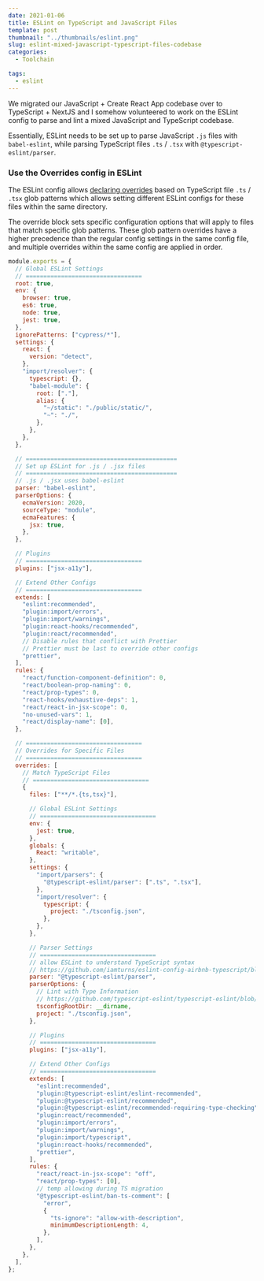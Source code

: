 ```yaml
---
date: 2021-01-06
title: ESLint on TypeScript and JavaScript Files
template: post
thumbnail: "../thumbnails/eslint.png"
slug: eslint-mixed-javascript-typescript-files-codebase
categories:
  - Toolchain

tags:
  - eslint
---
```


We migrated our JavaScript + Create React App codebase over to TypeScript + NextJS and I somehow volunteered to work on the ESLint config to parse and lint a mixed JavaScript and TypeScript codebase.

Essentially, ESLint needs to be set up to parse JavaScript `.js` files with `babel-eslint`, while parsing TypeScript files `.ts` / `.tsx` with `@typescript-eslint/parser`.

### Use the Overrides config in ESLint

The ESLint config allows <a href='https://eslint.org/docs/user-guide/configuring/configuration-files#configuration-based-on-glob-patterns' target='_blank'>declaring overrides</a> based on TypeScript file `.ts` / `.tsx` glob patterns which allows setting different ESLint configs for these files within the same directory.

The override block sets specific configuration options that will apply to files that match specific glob patterns. These glob pattern overrides have a higher precedence than the regular config settings in the same config file, and multiple overrides within the same config are applied in order.

```js
module.exports = {
  // Global ESLint Settings
  // =================================
  root: true,
  env: {
    browser: true,
    es6: true,
    node: true,
    jest: true,
  },
  ignorePatterns: ["cypress/*"],
  settings: {
    react: {
      version: "detect",
    },
    "import/resolver": {
      typescript: {},
      "babel-module": {
        root: ["."],
        alias: {
          "~/static": "./public/static/",
          "~": "./",
        },
      },
    },
  },

  // ===========================================
  // Set up ESLint for .js / .jsx files
  // ===========================================
  // .js / .jsx uses babel-eslint
  parser: "babel-eslint",
  parserOptions: {
    ecmaVersion: 2020,
    sourceType: "module",
    ecmaFeatures: {
      jsx: true,
    },
  },

  // Plugins
  // =================================
  plugins: ["jsx-a11y"],

  // Extend Other Configs
  // =================================
  extends: [
    "eslint:recommended",
    "plugin:import/errors",
    "plugin:import/warnings",
    "plugin:react-hooks/recommended",
    "plugin:react/recommended",
    // Disable rules that conflict with Prettier
    // Prettier must be last to override other configs
    "prettier",
  ],
  rules: {
    "react/function-component-definition": 0,
    "react/boolean-prop-naming": 0,
    "react/prop-types": 0,
    "react-hooks/exhaustive-deps": 1,
    "react/react-in-jsx-scope": 0,
    "no-unused-vars": 1,
    "react/display-name": [0],
  },

  // =================================
  // Overrides for Specific Files
  // =================================
  overrides: [
    // Match TypeScript Files
    // =================================
    {
      files: ["**/*.{ts,tsx}"],

      // Global ESLint Settings
      // =================================
      env: {
        jest: true,
      },
      globals: {
        React: "writable",
      },
      settings: {
        "import/parsers": {
          "@typescript-eslint/parser": [".ts", ".tsx"],
        },
        "import/resolver": {
          typescript: {
            project: "./tsconfig.json",
          },
        },
      },

      // Parser Settings
      // =================================
      // allow ESLint to understand TypeScript syntax
      // https://github.com/iamturns/eslint-config-airbnb-typescript/blob/master/lib/shared.js#L10
      parser: "@typescript-eslint/parser",
      parserOptions: {
        // Lint with Type Information
        // https://github.com/typescript-eslint/typescript-eslint/blob/master/docs/getting-started/linting/TYPED_LINTING.md
        tsconfigRootDir: __dirname,
        project: "./tsconfig.json",
      },

      // Plugins
      // =================================
      plugins: ["jsx-a11y"],

      // Extend Other Configs
      // =================================
      extends: [
        "eslint:recommended",
        "plugin:@typescript-eslint/eslint-recommended",
        "plugin:@typescript-eslint/recommended",
        "plugin:@typescript-eslint/recommended-requiring-type-checking",
        "plugin:react/recommended",
        "plugin:import/errors",
        "plugin:import/warnings",
        "plugin:import/typescript",
        "plugin:react-hooks/recommended",
        "prettier",
      ],
      rules: {
        "react/react-in-jsx-scope": "off",
        "react/prop-types": [0],
        // temp allowing during TS migration
        "@typescript-eslint/ban-ts-comment": [
          "error",
          {
            "ts-ignore": "allow-with-description",
            minimumDescriptionLength: 4,
          },
        ],
      },
    },
  ],
};
```
